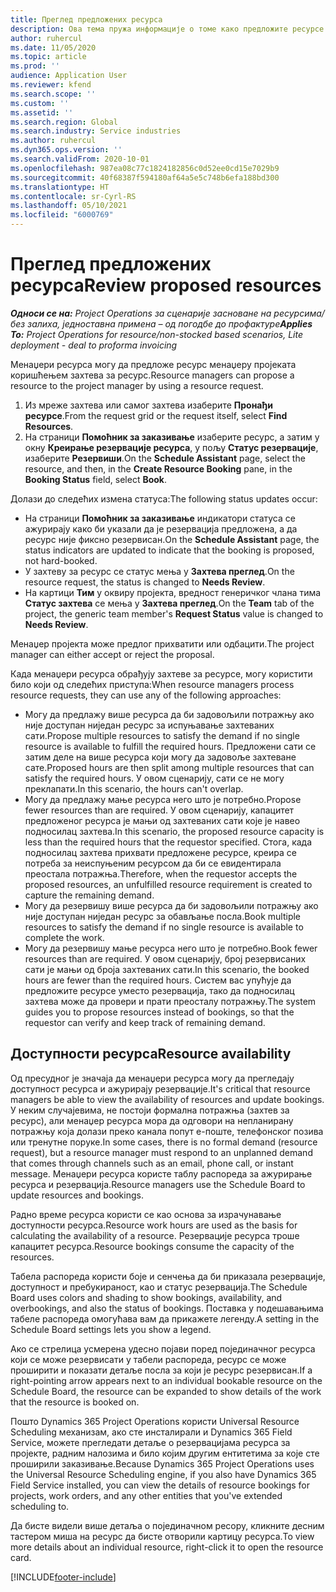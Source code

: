 ```yaml
---
title: Преглед предложених ресурса
description: Ова тема пружа информације о томе како предложите ресурсе за пројекте.
author: ruhercul
ms.date: 11/05/2020
ms.topic: article
ms.prod: ''
audience: Application User
ms.reviewer: kfend
ms.search.scope: ''
ms.custom: ''
ms.assetid: ''
ms.search.region: Global
ms.search.industry: Service industries
ms.author: ruhercul
ms.dyn365.ops.version: ''
ms.search.validFrom: 2020-10-01
ms.openlocfilehash: 987ea08c77c1824182856c0d52ee0cd15e7029b9
ms.sourcegitcommit: 40f68387f594180af64a5e5c748b6efa188bd300
ms.translationtype: HT
ms.contentlocale: sr-Cyrl-RS
ms.lasthandoff: 05/10/2021
ms.locfileid: "6000769"
---
```

# <a name="review-proposed-resources"></a><span data-ttu-id="db227-103">Преглед предложених ресурса</span><span class="sxs-lookup"><span data-stu-id="db227-103">Review proposed resources</span></span>

<span data-ttu-id="db227-104">_**Односи се на:** Project Operations за сценарије засноване на ресурсима/без залиха, једноставна примена – од погодбе до профактуре_</span><span class="sxs-lookup"><span data-stu-id="db227-104">_**Applies To:** Project Operations for resource/non-stocked based scenarios, Lite deployment - deal to proforma invoicing_</span></span>

<span data-ttu-id="db227-105">Менаџери ресурса могу да предложе ресурс менаџеру пројеката коришћењем захтева за ресурс.</span><span class="sxs-lookup"><span data-stu-id="db227-105">Resource managers can propose a resource to the project manager by using a resource request.</span></span>

1. <span data-ttu-id="db227-106">Из мреже захтева или самог захтева изаберите **Пронађи ресурсе**.</span><span class="sxs-lookup"><span data-stu-id="db227-106">From the request grid or the request itself, select **Find Resources**.</span></span>
2. <span data-ttu-id="db227-107">На страници **Помоћник за заказивање** изаберите ресурс, а затим у окну **Креирање резервације ресурса**, у пољу **Статус резервације**, изаберите **Резервиши**.</span><span class="sxs-lookup"><span data-stu-id="db227-107">On the **Schedule Assistant** page, select the resource, and then, in the **Create Resource Booking** pane, in the **Booking Status** field, select **Book**.</span></span>

<span data-ttu-id="db227-108">Долази до следећих измена статуса:</span><span class="sxs-lookup"><span data-stu-id="db227-108">The following status updates occur:</span></span>

- <span data-ttu-id="db227-109">На страници **Помоћник за заказивање** индикатори статуса се ажурирају како би указали да је резервација предложена, а да ресурс није фиксно резервисан.</span><span class="sxs-lookup"><span data-stu-id="db227-109">On the **Schedule Assistant** page, the status indicators are updated to indicate that the booking is proposed, not hard-booked.</span></span>
- <span data-ttu-id="db227-110">У захтеву за ресурс се статус мења у **Захтева преглед**.</span><span class="sxs-lookup"><span data-stu-id="db227-110">On the resource request, the status is changed to **Needs Review**.</span></span>
- <span data-ttu-id="db227-111">На картици **Тим** у оквиру пројекта, вредност генеричког члана тима **Статус захтева** се мења у **Захтева преглед**.</span><span class="sxs-lookup"><span data-stu-id="db227-111">On the **Team** tab of the project, the generic team member's **Request Status** value is changed to **Needs Review**.</span></span>

<span data-ttu-id="db227-112">Менаџер пројекта може предлог прихватити или одбацити.</span><span class="sxs-lookup"><span data-stu-id="db227-112">The project manager can either accept or reject the proposal.</span></span>

<span data-ttu-id="db227-113">Када менаџери ресурса обрађују захтеве за ресурсе, могу користити било који од следећих приступа:</span><span class="sxs-lookup"><span data-stu-id="db227-113">When resource managers process resource requests, they can use any of the following approaches:</span></span>

- <span data-ttu-id="db227-114">Могу да предлажу више ресурса да би задовољили потражњу ако није доступан ниједан ресурс за испуњавање захтеваних сати.</span><span class="sxs-lookup"><span data-stu-id="db227-114">Propose multiple resources to satisfy the demand if no single resource is available to fulfill the required hours.</span></span> <span data-ttu-id="db227-115">Предложени сати се затим деле на више ресурса који могу да задовоље захтеване сате.</span><span class="sxs-lookup"><span data-stu-id="db227-115">Proposed hours are then split among multiple resources that can satisfy the required hours.</span></span> <span data-ttu-id="db227-116">У овом сценарију, сати се не могу преклапати.</span><span class="sxs-lookup"><span data-stu-id="db227-116">In this scenario, the hours can't overlap.</span></span>
- <span data-ttu-id="db227-117">Могу да предлажу мање ресурса него што је потребно.</span><span class="sxs-lookup"><span data-stu-id="db227-117">Propose fewer resources than are required.</span></span> <span data-ttu-id="db227-118">У овом сценарију, капацитет предложеног ресурса је мањи од захтеваних сати које је навео подносилац захтева.</span><span class="sxs-lookup"><span data-stu-id="db227-118">In this scenario, the proposed resource capacity is less than the required hours that the requestor specified.</span></span> <span data-ttu-id="db227-119">Стога, када подносилац захтева прихвати предложене ресурсе, креира се потреба за неиспуњеним ресурсом да би се евидентирала преостала потражња.</span><span class="sxs-lookup"><span data-stu-id="db227-119">Therefore, when the requestor accepts the proposed resources, an unfulfilled resource requirement is created to capture the remaining demand.</span></span>
- <span data-ttu-id="db227-120">Могу да резервишу више ресурса да би задовољили потражњу ако није доступан ниједан ресурс за обављање посла.</span><span class="sxs-lookup"><span data-stu-id="db227-120">Book multiple resources to satisfy the demand if no single resource is available to complete the work.</span></span>
- <span data-ttu-id="db227-121">Могу да резервишу мање ресурса него што је потребно.</span><span class="sxs-lookup"><span data-stu-id="db227-121">Book fewer resources than are required.</span></span> <span data-ttu-id="db227-122">У овом сценарију, број резервисаних сати је мањи од броја захтеваних сати.</span><span class="sxs-lookup"><span data-stu-id="db227-122">In this scenario, the booked hours are fewer than the required hours.</span></span> <span data-ttu-id="db227-123">Систем вас упућује да предложите ресурсе уместо резервација, тако да подносилац захтева може да провери и прати преосталу потражњу.</span><span class="sxs-lookup"><span data-stu-id="db227-123">The system guides you to propose resources instead of bookings, so that the requestor can verify and keep track of remaining demand.</span></span>

## <a name="resource-availability"></a><span data-ttu-id="db227-124">Доступности ресурса</span><span class="sxs-lookup"><span data-stu-id="db227-124">Resource availability</span></span>

<span data-ttu-id="db227-125">Од пресудног је значаја да менаџери ресурса могу да прегледају доступност ресурса и ажурирају резервације.</span><span class="sxs-lookup"><span data-stu-id="db227-125">It's critical that resource managers be able to view the availability of resources and update bookings.</span></span> <span data-ttu-id="db227-126">У неким случајевима, не постоји формална потражња (захтев за ресурс), али менаџер ресурса мора да одговори на непланирану потражњу која долази преко канала попут е-поште, телефонског позива или тренутне поруке.</span><span class="sxs-lookup"><span data-stu-id="db227-126">In some cases, there is no formal demand (resource request), but a resource manager must respond to an unplanned demand that comes through channels such as an email, phone call, or instant message.</span></span> <span data-ttu-id="db227-127">Менаџери ресурса користе таблу распореда за ажурирање ресурса и резервација.</span><span class="sxs-lookup"><span data-stu-id="db227-127">Resource managers use the Schedule Board to update resources and bookings.</span></span>

<span data-ttu-id="db227-128">Радно време ресурса користи се као основа за израчунавање доступности ресурса.</span><span class="sxs-lookup"><span data-stu-id="db227-128">Resource work hours are used as the basis for calculating the availability of a resource.</span></span> <span data-ttu-id="db227-129">Резервације ресурса троше капацитет ресурса.</span><span class="sxs-lookup"><span data-stu-id="db227-129">Resource bookings consume the capacity of the resources.</span></span>

<span data-ttu-id="db227-130">Табела распореда користи боје и сенчења да би приказала резервације, доступност и пребукираност, као и статус резервација.</span><span class="sxs-lookup"><span data-stu-id="db227-130">The Schedule Board uses colors and shading to show bookings, availability, and overbookings, and also the status of bookings.</span></span> <span data-ttu-id="db227-131">Поставка у подешавањима табеле распореда омогућава вам да прикажете легенду.</span><span class="sxs-lookup"><span data-stu-id="db227-131">A setting in the Schedule Board settings lets you show a legend.</span></span>

<span data-ttu-id="db227-132">Ако се стрелица усмерена удесно појави поред појединачног ресурса који се може резервисати у табели распореда, ресурс се може проширити и показати детаље посла за који је ресурс резервисан.</span><span class="sxs-lookup"><span data-stu-id="db227-132">If a right-pointing arrow appears next to an individual bookable resource on the Schedule Board, the resource can be expanded to show details of the work that the resource is booked on.</span></span>

<span data-ttu-id="db227-133">Пошто Dynamics 365 Project Operations користи Universal Resource Scheduling механизам, ако сте инсталирали и Dynamics 365 Field Service, можете прегледати детаље о резервацијама ресурса за пројекте, радним налозима и било којим другим ентитетима за које сте проширили заказивање.</span><span class="sxs-lookup"><span data-stu-id="db227-133">Because Dynamics 365 Project Operations uses the Universal Resource Scheduling engine, if you also have Dynamics 365 Field Service installed, you can view the details of resource bookings for projects, work orders, and any other entities that you've extended scheduling to.</span></span>

<span data-ttu-id="db227-134">Да бисте видели више детаља о појединачном ресору, кликните десним тастером миша на ресурс да бисте отворили картицу ресурса.</span><span class="sxs-lookup"><span data-stu-id="db227-134">To view more details about an individual resource, right-click it to open the resource card.</span></span>



[!INCLUDE[footer-include](../includes/footer-banner.md)]